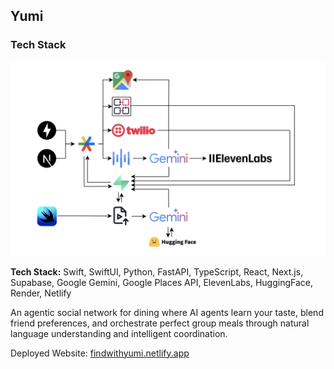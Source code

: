 ## Yumi

### Tech Stack
<div align="center">
  <img src="yumi_tech_stack.png" alt="Tech Stack" />
</div>

**Tech Stack:** Swift, SwiftUI, Python, FastAPI, TypeScript, React, Next.js, Supabase, Google Gemini, Google Places API, ElevenLabs, HuggingFace, Render, Netlify

An agentic social network for dining where AI agents learn your taste, blend friend preferences, and orchestrate perfect group meals through natural language understanding and intelligent coordination.

Deployed Website: [findwithyumi.netlify.app](https://findwithyumi.netlify.app/)
